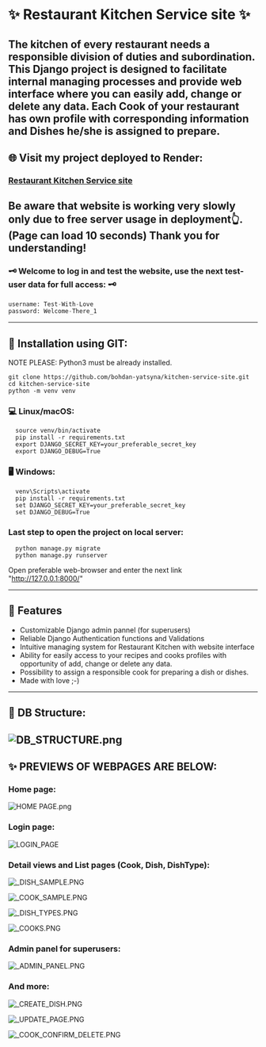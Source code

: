# ✨ Restaurant Kitchen Service site ✨

The kitchen of every restaurant needs a responsible division of duties and subordination. 
This Django project is designed to facilitate internal managing processes and provide web interface where you can easily add, change or delete any data.
Each Cook of your restaurant has own profile with corresponding information and Dishes he/she is assigned to prepare. 
---

## 🌐 Visit my project deployed to Render: 
### [Restaurant Kitchen Service site](https://restaurant-kitchen-site.onrender.com)

Be aware that website is working very slowly only due to free server usage in deployment👆. (Page can load 10 seconds)
Thank you for understanding!
---


### 🗝 Welcome to log in and test the website, use the next test-user data for full access: 🗝
```python
username: Test-With-Love
password: Welcome-There_1
```
---

## 💾 Installation using GIT:

NOTE PLEASE: Python3 must be already installed. 

```shell
git clone https://github.com/bohdan-yatsyna/kitchen-service-site.git
cd kitchen-service-site
python -m venv venv
```

### 💻 Linux/macOS:
```shell
  source venv/bin/activate
  pip install -r requirements.txt
  export DJANGO_SECRET_KEY=your_preferable_secret_key
  export DJANGO_DEBUG=True
```

### 🖥 Windows:
```shell
  venv\Scripts\activate
  pip install -r requirements.txt
  set DJANGO_SECRET_KEY=your_preferable_secret_key
  set DJANGO_DEBUG=True
```

### Last step to open the project on local server:
```shell
  python manage.py migrate
  python manage.py runserver
```
Open preferable web-browser and enter the next link "http://127.0.0.1:8000/"

---

## 🚀 Features
- Customizable Django admin pannel (for superusers)
- Reliable Django Authentication functions and Validations
- Intuitive managing system for Restaurant Kitchen with website interface
- Ability for easily access to your recipes and cooks profiles with opportunity of add, change or delete any data.
- Possibility to assign a responsible cook for preparing a dish or dishes.
- Made with love ;-)
---

## 💾 DB Structure:
![DB_STRUCTURE.png](static/assets/img/samples_for_readme/DB_STRUCTURE.png)
---

## ✨ PREVIEWS OF WEBPAGES ARE BELOW:

### Home page:
![HOME PAGE.png](static/assets/img/samples_for_readme/HOME_PAGE.png)

### Login page:
![LOGIN_PAGE](static/assets/img/samples_for_readme/LOGIN_PAGE.PNG)

### Detail views and List pages (Cook, Dish, DishType):
![_DISH_SAMPLE.PNG](static/assets/img/samples_for_readme/_DISH_SAMPLE.PNG)

![_COOK_SAMPLE.PNG](static/assets/img/samples_for_readme/_COOK_SAMPLE.PNG)

![_DISH_TYPES.PNG](static/assets/img/samples_for_readme/_DISH_TYPES.PNG)

![_COOKS.PNG](static/assets/img/samples_for_readme/_COOKS.PNG)

### Admin panel for superusers:
![_ADMIN_PANEL.PNG](static/assets/img/samples_for_readme/_ADMIN_PANEL.PNG)

### And more:
![_CREATE_DISH.PNG](static/assets/img/samples_for_readme/_CREATE_DISH.PNG)

![_UPDATE_PAGE.PNG](static/assets/img/samples_for_readme/_UPDATE_PAGE.PNG)

![_COOK_CONFIRM_DELETE.PNG](static/assets/img/samples_for_readme/_COOK_CONFIRM_DELETE.PNG)
